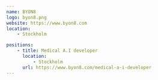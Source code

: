 ```yaml
---
name: BYON8
logo: byon8.png
website: https://www.byon8.com
location:
    - Stockholm

positions:
    - title: Medical A.I developer
      location:
          - Stockholm
      url: https://www.byon8.com/medical-a-i-developer
---
```

